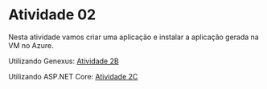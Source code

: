 # Atividade 02

Nesta atividade vamos criar uma aplicação e instalar a aplicação gerada na VM no Azure.

Utilizando Genexus: [Atividade 2B](02b-atividade.md)

Utilizando ASP.NET Core: [Atividade 2C](02c-atividade.md)